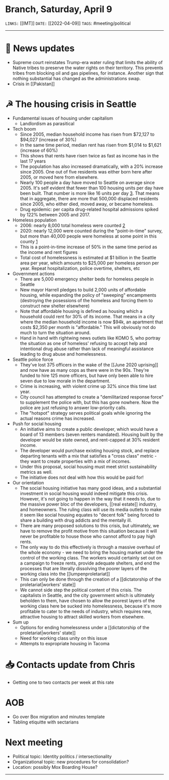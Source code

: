 # Branch, Saturday, April 9
`LINKS:` [[IMT]]
`DATE:` [[2022-04-09]]
`TAGS`: #meeting/political 

---
# 📰 News updates
- Supreme court reinstates Trump-era water ruling that limits the ability of Native tribes to preserve the water rights on their territory. This prevents tribes from blocking oil and gas pipelines, for instance. Another sign that nothing substantial has changed as the administrations swap. 
- Crisis in [[Pakistan]]

# ☭ The housing crisis in Seattle
- Fundamental issues of housing under capitalism
	- Landlordism as parasitical
- Tech boom
	- Since 2005, median household income has risen from $72,127 to $94,027 (increase of 30%)
	- In the same time period, median rent has risen from $1,014 to $1,621 (increase of 60%)
	- This shows that rents have risen twice as fast as income has in the last 17 years
	- The population has also increased dramatically, with a 20% increase since 2005. One out of five residents was either born here after 2005, or moved here from elsewhere. 
	- Nearly 100 people a day have moved to Seattle on average since 2005. It's self evident that fewer than 100 housing units per day have been built. That number is more like 16 units per day [3]. That means that in aggregate, there are more that 500,000 displaced residents since 2005, who either died, moved away, or became homeless. 
	- Drug epidemic: per capita drug-related hospital admissions spiked by 122% between 2005 and 2017. 
- Homeless population
	- 2006: nearly 8,000 total homeless were counted [2]
	- 2020: nearly 12,000 were counted during the "point-in-time" survey, but more than 40,000 people were homeless at some point in this county [1]
	- This is a point-in-time increase of 50% in the same time period as the income and rent figures
	- Total cost of homelessness is estimated at $1 billion in the Seattle area per year, which amounts to $25,000 per homeless person per year. Repeat hospitalization, police overtime, shelters, etc
- Government actions
	- There are 5,000 emergency shelter beds for homeless people in Seattle
	- New mayor Harrell pledges to build 2,000 units of affordable housing, while expanding the policy of "sweeping" encampments (destroying the posessions of the homeless and forcing them to construct new shelter elsewhere)
	- Note that affordable housing is defined as housing which a household could rent for 30% of its income. That means in a city where the median household income is now $94k, an apartment that costs $2,350 per month is "affordable." This will obviously not do much to turn the situation around. 
	- Hand in hand with rightwing news outlets like KOMO 5, who portray the situation as one of homeless' refusing to accept help and intentional drug abuse rather than lack of meaningful assistance leading to drug abuse and homelessness.
- Seattle police force
	- They've lost 375 officers in the wake of the [[June 2020 uprising]] and now have as many cops as there were in the 90s. They're funded to hire 125 more officers, but have only been able to hire seven due to low morale in the department. 
	- Crime is increasing, with violent crime up 32% since this time last year. 
	- City council has attempted to create a "demilitarized response force" to supplement the police with, but this has gone nowhere. Now the police are just refusing to answer low-priority calls. 
	- The "hotspot" strategy serves political goals while ignoring the actual reasons crime has increased. 
- Push for social housing
	- An initiative aims to create a public developer, which would have a board of 13 members (seven renters mandated). Housing built by the developer would be state owned, and rent-capped at 30% resident income. 
	- The developer would purchase existing housing stock, and replace departing tenants with a mix that satisfies a "cross class" metric - they want to create properties with a mix of incomes. 
	- Under this proposal, social housing must meet strict sustainability metrics as well. 
	- The initiative does not deal with how this would be paid for! 
- Our orientation
	- The social housing initiative has many good ideas, and a substantial investment in social housing would indeed mitigate this crisis. However, it's not going to happen in the way that it needs to, due to the massive power bloc of the developers, [[real estate]] industry, and homeowners. The ruling class will use its media outlets to make it seem like social housing equates to "decent folk" being forced to share a building with drug addicts and the mentally ill. 
	- There are many proposed solutions to this crisis, but ultimately, we have to remove the profit motive from this situation because it will never be profitable to house those who cannot afford to pay high rents. 
	- The only way to do this effectively is through a massive overhaul of the whole economy - we need to bring the housing market under the control of the working class. The workers would certainly set out on a campaign to freeze rents, provide adequate shelters, and end the processes that are literally dissolving the poorer layers of the working class into the [[lumpenproletariat]]
	- This can only be done through the creation of a [[dictatorship of the proletariat|workers' state]]
	- We cannot side step the political content of this crisis. The capitalists in Seattle, and the city government which is ultimately beholden to them, have chosen to allow the poorest layers of the working class here be sucked into homelessness, because it's more profitable to cater to the needs of industry, which requires new, attractive housing to attract skilled workers from elsewhere. 
- Sum up
	- Options for ending homelessness under a [[dictatorship of the proletariat|workers' state]]
	- Need for working class unity on this issue
	- Attempts to expropriate housing in Tacoma

# 📥 Contacts update from Chris
- Getting one to two contacts per week at this rate

# AOB
- Go over Box migration and minutes template
- Tabling etiquitte with sectarians

# Next meeting 
- Political topic: Identity politics / intersectionality
- Organizational topic: new procedures for consolidation?
- Location: possibly Mox Boarding House?

---
[1]: https://www.capitolhillseattle.com/2022/01/40800-new-method-for-counting-people-living-homeless-in-king-county-finds-thousands-missing-from-past-tallies/
[2]: https://en.wikipedia.org/wiki/Homelessness_in_Seattle
[3]: https://www.seattle.gov/Documents/Departments/OPCD/Demographics/AboutSeattle/Citywide_Permit_Report.pdf
